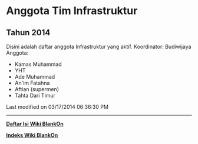 # Anggota Tim Infrastruktur

## Tahun 2014
Disini adalah daftar anggota Infrastruktur yang aktif.
Koordinator: Budiwijaya Anggota:
  * Kamas Muhammad
  * YHT
  * Ade Muhammad
  * An'im Fatahna
  * Aftian (supermen)
  * Tahta Dari Timur

Last modified on 03/17/2014 06:36:30 PM


---
[**Daftar Isi Wiki BlankOn**](/wiki/DaftarIsi/index.html)
 
[**Indeks Wiki BlankOn**](/wiki/Indeks.html)
